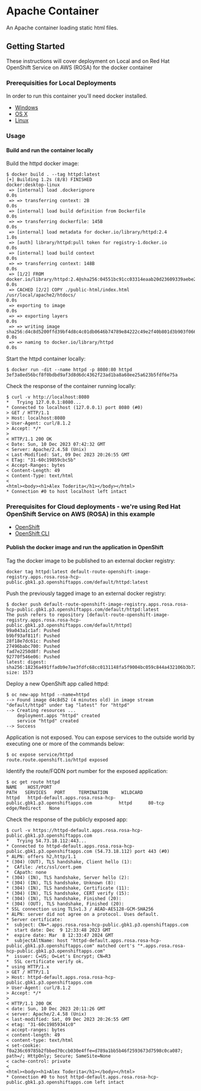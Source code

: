 # Apache Container

An Apache container loading static html files.

## Getting Started

These instructions will cover deployment on Local and on Red Hat OpenShift Service on AWS (ROSA) for the docker container

### Prerequisities for Local Deployments

In order to run this container you'll need docker installed.

* [Windows](https://docs.docker.com/windows/started)
* [OS X](https://docs.docker.com/mac/started/)
* [Linux](https://docs.docker.com/linux/started/)

### Usage

#### Build and run the container locally

Build the httpd docker image:

```shell
$ docker build . --tag httpd:latest
[+] Building 1.2s (8/8) FINISHED                                                                                            docker:desktop-linux
 => [internal] load .dockerignore                                                                                                           0.0s
 => => transferring context: 2B                                                                                                             0.0s
 => [internal] load build definition from Dockerfile                                                                                        0.0s
 => => transferring dockerfile: 145B                                                                                                        0.0s
 => [internal] load metadata for docker.io/library/httpd:2.4                                                                                1.0s
 => [auth] library/httpd:pull token for registry-1.docker.io                                                                                0.0s
 => [internal] load build context                                                                                                           0.0s
 => => transferring context: 148B                                                                                                           0.0s
 => [1/2] FROM docker.io/library/httpd:2.4@sha256:04551bc91cc03314eaab20d23609339aebe2ae694fc2e337d0afad429ec22c5a                          0.0s
 => CACHED [2/2] COPY ./public-html/index.html /usr/local/apache2/htdocs/                                                                   0.0s
 => exporting to image                                                                                                                      0.0s
 => => exporting layers                                                                                                                     0.0s
 => => writing image sha256:d4c8d5200ffd39bf4d8c4c01db0646b74789e84222c49e2f40b801d3b903f066                                                0.0s
 => => naming to docker.io/library/httpd                                                                                                    0.0s
```

Start the httpd container locally:

```shell
$ docker run -dit --name httpd -p 8080:80 httpd
3ef3a8ed56bcf8f0bdbd9af3d8d6dc4362f23ad1ba8a68ee25a623b5fdf6e75a
```

Check the response of the container running locally:
```shell
$ curl -v http://localhost:8080
*   Trying 127.0.0.1:8080...
* Connected to localhost (127.0.0.1) port 8080 (#0)
> GET / HTTP/1.1
> Host: localhost:8080
> User-Agent: curl/8.1.2
> Accept: */*
> 
< HTTP/1.1 200 OK
< Date: Sun, 10 Dec 2023 07:42:32 GMT
< Server: Apache/2.4.58 (Unix)
< Last-Modified: Sat, 09 Dec 2023 20:26:55 GMT
< ETag: "31-60c19859cbc5b"
< Accept-Ranges: bytes
< Content-Length: 49
< Content-Type: text/html
< 
<html><body><h1>Alex Toderita</h1></body></html>
* Connection #0 to host localhost left intact
```

### Prerequisites for Cloud deployments - we're using Red Hat OpenShift Service on AWS (ROSA) in this example

* [OpenShift](https://docs.aws.amazon.com/ROSA/latest/userguide/getting-started.html)
* [OpenShift CLI](https://docs.openshift.com/container-platform/4.8/cli_reference/openshift_cli/getting-started-cli.html)

#### Publish the docker image and run the application in OpenShift

Tag the docker image to be published to an external docker registry:
```shell
docker tag httpd:latest default-route-openshift-image-registry.apps.rosa.rosa-hcp-public.gbk1.p3.openshiftapps.com/default/httpd:latest
```

Push the previously tagged image to an external docker registry:
```shell
$ docker push default-route-openshift-image-registry.apps.rosa.rosa-hcp-public.gbk1.p3.openshiftapps.com/default/httpd:latest
The push refers to repository [default-route-openshift-image-registry.apps.rosa.rosa-hcp-public.gbk1.p3.openshiftapps.com/default/httpd]
99a043a1c1af: Pushed 
b9bf93af811f: Pushed 
28f18e7dc61c: Pushed 
27496babc700: Pushed 
fad7e2250d8f: Pushed 
92770f546e06: Pushed 
latest: digest: sha256:18236a491ffadb9e7ae3fdfc68cc0131148fa5f9004bc059c844a432106b3b72 size: 1573
```

Deploy a new OpenShift app called httpd:
```shell
$ oc new-app httpd --name=httpd
--> Found image d4c8d52 (4 minutes old) in image stream "default/httpd" under tag "latest" for "httpd"
--> Creating resources ...
    deployment.apps "httpd" created
    service "httpd" created
--> Success
```

Application is not exposed. You can expose services to the outside world by executing one or more of the commands below:
```shell
$ oc expose service/httpd
route.route.openshift.io/httpd exposed
```

Identify the route/FQDN port number for the exposed application:
```shell
$ oc get route httpd
NAME    HOST/PORT                                                           PATH   SERVICES   PORT     TERMINATION     WILDCARD
httpd   httpd-default.apps.rosa.rosa-hcp-public.gbk1.p3.openshiftapps.com          httpd      80-tcp   edge/Redirect   None
```

Check the response of the publicly exposed app:

```shell
$ curl -v https://httpd-default.apps.rosa.rosa-hcp-public.gbk1.p3.openshiftapps.com
*   Trying 54.73.18.112:443...
* Connected to httpd-default.apps.rosa.rosa-hcp-public.gbk1.p3.openshiftapps.com (54.73.18.112) port 443 (#0)
* ALPN: offers h2,http/1.1
* (304) (OUT), TLS handshake, Client hello (1):
*  CAfile: /etc/ssl/cert.pem
*  CApath: none
* (304) (IN), TLS handshake, Server hello (2):
* (304) (IN), TLS handshake, Unknown (8):
* (304) (IN), TLS handshake, Certificate (11):
* (304) (IN), TLS handshake, CERT verify (15):
* (304) (IN), TLS handshake, Finished (20):
* (304) (OUT), TLS handshake, Finished (20):
* SSL connection using TLSv1.3 / AEAD-AES128-GCM-SHA256
* ALPN: server did not agree on a protocol. Uses default.
* Server certificate:
*  subject: CN=*.apps.rosa.rosa-hcp-public.gbk1.p3.openshiftapps.com
*  start date: Dec  9 12:33:48 2023 GMT
*  expire date: Mar  8 12:33:47 2024 GMT
*  subjectAltName: host "httpd-default.apps.rosa.rosa-hcp-public.gbk1.p3.openshiftapps.com" matched cert's "*.apps.rosa.rosa-hcp-public.gbk1.p3.openshiftapps.com"
*  issuer: C=US; O=Let's Encrypt; CN=R3
*  SSL certificate verify ok.
* using HTTP/1.x
> GET / HTTP/1.1
> Host: httpd-default.apps.rosa.rosa-hcp-public.gbk1.p3.openshiftapps.com
> User-Agent: curl/8.1.2
> Accept: */*
> 
< HTTP/1.1 200 OK
< date: Sun, 10 Dec 2023 20:11:26 GMT
< server: Apache/2.4.58 (Unix)
< last-modified: Sat, 09 Dec 2023 20:26:55 GMT
< etag: "31-60c19859341c0"
< accept-ranges: bytes
< content-length: 49
< content-type: text/html
< set-cookie: f0a236c69785b2fbbed70ccb030e4ffe=d789a1bb5b46f2593673d7598c0ca087; path=/; HttpOnly; Secure; SameSite=None
< cache-control: private
< 
<html><body><h1>Alex Toderita</h1></body></html>
* Connection #0 to host httpd-default.apps.rosa.rosa-hcp-public.gbk1.p3.openshiftapps.com left intact
```
